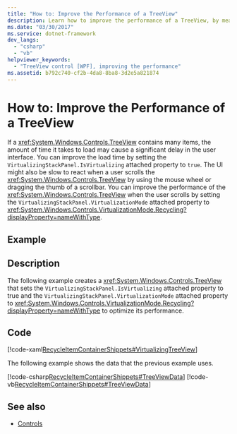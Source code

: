 ```yaml
---
title: "How to: Improve the Performance of a TreeView"
description: Learn how to improve the performance of a TreeView, by means of the included code examples in XAML, C#, and Visual Basic.
ms.date: "03/30/2017"
ms.service: dotnet-framework
dev_langs: 
  - "csharp"
  - "vb"
helpviewer_keywords: 
  - "TreeView control [WPF], improving the performance"
ms.assetid: b792c740-cf2b-4da8-8ba8-3d2e5a821874
---
```

# How to: Improve the Performance of a TreeView

If a <xref:System.Windows.Controls.TreeView> contains many items, the amount of time it takes to load may cause a significant delay in the user interface. You can improve the load time by setting the `VirtualizingStackPanel.IsVirtualizing` attached property to `true`.  The UI might also be slow to react when a user scrolls the <xref:System.Windows.Controls.TreeView> by using the mouse wheel or dragging the thumb of a scrollbar. You can improve the performance of the <xref:System.Windows.Controls.TreeView> when the user scrolls by setting the `VirtualizingStackPanel.VirtualizationMode` attached property to <xref:System.Windows.Controls.VirtualizationMode.Recycling?displayProperty=nameWithType>.  
  
## Example  
  
## Description  

The following example creates a <xref:System.Windows.Controls.TreeView> that sets the `VirtualizingStackPanel.IsVirtualizing` attached property to true and the `VirtualizingStackPanel.VirtualizationMode` attached property to <xref:System.Windows.Controls.VirtualizationMode.Recycling?displayProperty=nameWithType> to optimize its performance.  
  
## Code  

[!code-xaml[RecycleItemContainerShippets#VirtualizingTreeView](~/samples/snippets/csharp/VS_Snippets_Wpf/RecycleItemContainerShippets/CSharp/Window1.xaml#virtualizingtreeview)]  
  
The following example shows the data that the previous example uses.  
  
[!code-csharp[RecycleItemContainerShippets#TreeViewData](~/samples/snippets/csharp/VS_Snippets_Wpf/RecycleItemContainerShippets/CSharp/Window1.xaml.cs#treeviewdata)]
[!code-vb[RecycleItemContainerShippets#TreeViewData](~/samples/snippets/visualbasic/VS_Snippets_Wpf/RecycleItemContainerShippets/visualbasic/window1.xaml.vb#treeviewdata)]  
  
## See also

- [Controls](../advanced/optimizing-performance-controls.md)
